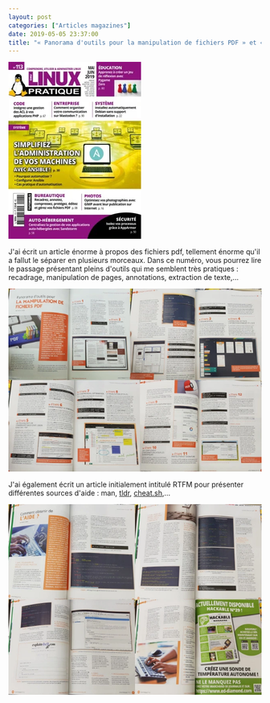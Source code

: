 ```yaml
---
layout: post
categories: ["Articles magazines"]
date: 2019-05-05 23:37:00
title: "« Panorama d'outils pour la manipulation de fichiers PDF » et « Comment obtenir de l'aide ? » dans Linux Pratique 113 (Mai-Juin 2019)"
---
```



[![couverture](/assets/images/articles/LP113-couv.webp)](https://boutique.ed-diamond.com/en-kiosque/1386-linux-pratique-113.html)

J'ai écrit un article énorme à propos des fichiers pdf, tellement énorme
qu'il a fallut le séparer en plusieurs morceaux. Dans ce numéro, vous
pourrez lire le passage présentant pleins d'outils qui me semblent très
pratiques : recadrage, manipulation de pages, annotations, extraction de
texte,…

![preview](/assets/images/articles/LP113-manippdf.webp)

J'ai également écrit un article initialement intitulé RTFM pour
présenter différentes sources d'aide : man,
[tldr](https://tldr.sh/), [cheat.sh](https://cheat.sh/),…

![preview](/assets/images/articles/LP113-rtfm.webp)
